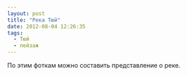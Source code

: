 ```yaml
---
layout: post
title: "Река Тюй"
date: 2012-08-04 12:26:35
tags:
  - Тюй
  - пейзаж
---
```

По этим фоткам можно составить представление о реке.

